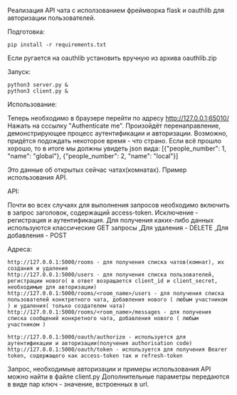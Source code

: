 Реализация API чата с исползованием фреймворка flask и oauthlib для авторизации пользователей.

Подготовка: 

    pip install -r requirements.txt

Если ругается на oauthlib установить вручную из архива oauthlib.zip

Запуск:

    python3 server.py &
    python3 client.py &

Использование:    

Теперь необходимо в браузере перейти по адресу http://127.0.0.1:65010/
Нажать на сссылку "Authenticate me". Произойдёт перенаправление, демонстрирующее процесс аутентификации и авторизации.
Возможно, придётся подождать некоторое время - что страно.
Если всё прошло хорошо, то в итоге мы должны увидеть json вида:
    [{"people_number": 1, "name": "global"}, {"people_number": 2, "name": "local"}]

Это данные об открытых сейчас чатах(комнатах). Пример использования API.


API:

Почти во всех случаях для выполнения запросов необходимо включить в запрос заголовок, содержащий access-token. Исключение - регистрация и аутентификация.
Для получения каких-либо данных используются классические GET запросы ,Для удаления - DELETE ,Для добавления - POST

Адреса:
    
    http://127.0.0.1:5000/rooms - для получения списка чатов(комнат), их создания и удаления
    http://127.0.0.1:5000/users - для получения списка пользователей, регистрации нового( в ответ возращается client_id и client_secret, необходимые для авторизации)
    http://127.0.0.1:5000/rooms/<room_name>/users - для получения списка пользователей конктретного чата, добавления нового ( любым участником ) и удаления( только создателем чата)
    http://127.0.0.1:5000/rooms/<room_name>/messages - для получения списка сообщений конкретного чата, добавления нового ( любым участником )
    
    http://127.0.0.1:5000/oauth/authorize - используется для аутентификации и авторизации(получения authorisation code)
    http://127.0.0.1:5000/oauth/token - используется для получения Bearer token, содержащего как access-token так и refresh-token

Запрос, необходимые авторизации и примеры использования API можно найти в файле client.py
Дополнительные параметры передаются в виде пар ключ - значение, встроенных в url.

